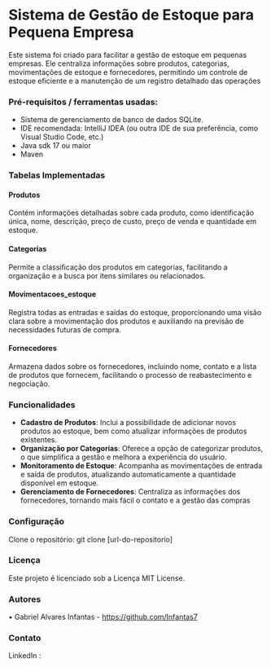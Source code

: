 # Sistema de Gestão de Estoque para Pequena Empresa
Este sistema foi criado para facilitar a gestão de estoque em pequenas empresas. Ele centraliza informações sobre produtos, categorias, movimentações de estoque e fornecedores, permitindo um controle de estoque eficiente e a manutenção de um registro detalhado das operações


### Pré-requisitos / ferramentas usadas:

-  Sistema de gerenciamento de banco de dados SQLite.
-  IDE recomendada: IntelliJ IDEA (ou outra IDE de sua preferência, como Visual
Studio Code, etc.)
- Java sdk 17 ou maior 
- Maven

  
### Tabelas Implementadas

#### Produtos

Contém informações detalhadas sobre cada produto, como identificação única,
nome, descrição, preço de custo, preço de venda e quantidade em estoque.

#### Categorias

Permite a classificação dos produtos em categorias, facilitando a organização e a
busca por itens similares ou relacionados.

#### Movimentacoes_estoque

Registra todas as entradas e saídas do estoque, proporcionando uma visão clara
sobre a movimentação dos produtos e auxiliando na previsão de necessidades
futuras de compra.

#### Fornecedores

Armazena dados sobre os fornecedores, incluindo nome, contato e a lista de produtos
que fornecem, facilitando o processo de reabastecimento e negociação.

### Funcionalidades

-  **Cadastro de Produtos**: Inclui a possibilidade de adicionar novos produtos ao
estoque, bem como atualizar informações de produtos existentes.
-  **Organização por Categorias**: Oferece a opção de categorizar produtos, o que
simplifica a gestão e melhora a experiência do usuário.
-  **Monitoramento de Estoque**: Acompanha as movimentações de entrada e
saída de produtos, atualizando automaticamente a quantidade disponível em
estoque.
-  **Gerenciamento de Fornecedores**: Centraliza as informações dos
fornecedores, tornando mais fácil o contato e a gestão das compras




### Configuração

Clone o repositório:
git clone [url-do-repositorio]


### Licença

Este projeto é licenciado sob a Licença MIT License.

### Autores
• Gabriel Alvares Infantas - https://github.com/Infantas7

### Contato

LinkedIn : 

